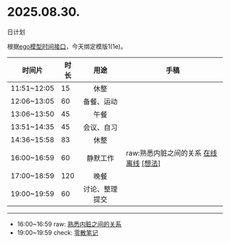 # 2025.08.30.
日计划

根据[ego模型时间接口](https://gitee.com/hyg/blog/blob/master/timeflow.md)，今天绑定模版1(1e)。

| 时间片 | 时长 | 用途 | 手稿 |
| --- | --- | :---: | --- |
| 11:51~12:05 | 15 | 休整 |  |
| 12:06~13:05 | 60 | 备餐、运动 |  |
| 13:06~13:50 | 45 | 午餐 |  |
| 13:51~14:35 | 45 | 会议、自习 |  |
| 14:36~15:58 | 83 | 休整 |  |
| 16:00~16:59 | 60 | 静默工作 | raw:熟悉内脏之间的关系 [在线](http://simp.ly/p/4QDThK) [离线](../../draft/2025/20250830160000.md) <a href="mailto:huangyg@mars22.com?subject=关于2025.08.30.[raw:熟悉内脏之间的关系]任务&body=日期: 20250830%0D%0A序号: 5%0D%0A手稿:../../draft/2025/20250830160000.md%0D%0A---请勿修改邮件主题及以上内容 从下一行开始写您的想法---%0D%0A">[想法]</a> |
| 17:00~18:59 | 120 | 晚餐 |  |
| 19:00~19:59 | 60 | 讨论、整理提交 |  |

---

- 16:00~16:59	raw: [熟悉内脏之间的关系](../../draft/2025/20250830.01.md)
- 19:00~19:59	check: [零散笔记](../../draft/2025/20250830.02.md)
